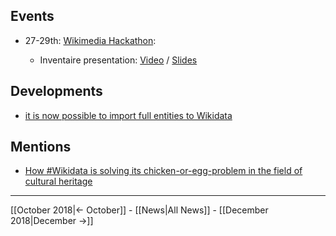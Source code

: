 <!-- LANG:EN, title="November 2018"-->



## Events

* 27-29th: [Wikimedia Hackathon](https://meta.wikimedia.org/wiki/WikiCite_2018):

  * Inventaire presentation: [Video](https://www.youtube.com/watch?v=4CZDJ2uHrTk&t=3864) / [Slides](https://inventaire.github.io/wikicite-2018)



## Developments

* [it is now possible to import full entities to Wikidata](https://github.com/inventaire/inventaire/issues/104)



## Mentions

* [How #Wikidata is solving its chicken-or-egg-problem in the field of cultural heritage](https://www.societybyte.swiss/2018/11/07/how-wikidata-is-solving-its-chicken-or-egg-problem-in-the-field-of-cultural-heritage/)



<hr>



[[October 2018|← October]] - [[News|All News]] - [[December 2018|December →]]

